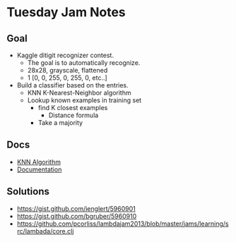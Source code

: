 # Tuesday Jam Notes

## Goal

* Kaggle ditigit recognizer contest.
  * The goal is to automatically recognize.
  * 28x28, grayscale, flattened
  * 1 [0, 0, 255, 0, 255, 0, etc..]
* Build a classifier based on the entries.
  * KNN K-Nearest-Neighbor algorithm
  * Lookup known examples in training set
    * find K closest examples
      * Distance formula
    * Take a majority

## Docs

* [KNN Algorithm]
* [Documentation]

[Documentation]: https://raw.github.com/strangeloop/lambdajam2013/master/jams/learning/Lambda-Jam.txt
[KNN Algorithm]: http://en.wikipedia.org/wiki/K-nearest_neighbor_algorithm

## Solutions

* https://gist.github.com/jenglert/5960901
* https://gist.github.com/bgruber/5960910
* https://github.com/pcorliss/lambdajam2013/blob/master/jams/learning/src/lambada/core.clj
